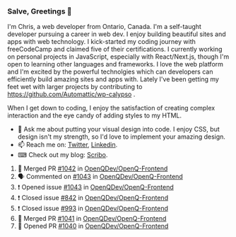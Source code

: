 ### Salve, Greetings 👋

I'm Chris, a web developer from Ontario, Canada. I'm a self-taught developer pursuing a career in web dev. I enjoy building beautiful sites and apps with web technology.
I kick-started my coding journey with freeCodeCamp and claimed five of their certifications.  I currently working on personal projects in JavaScript, especially with React/Next.js, though I'm open to learning other languages and frameworks. I love the web platform and I'm excited by the powerful technolgies which can developers can efficiently build amazing sites and apps with. Lately I've been getting my feet wet with larger projects by contributing to https://github.com/Automattic/wp-calypso .

When I get down to coding, I enjoy the satisfaction of creating complex interaction and the eye candy of adding styles to my HTML. 

- 💬 Ask me about putting your visual design into code. I enjoy CSS, but design isn't my strength, so I'd love to implement your amazing design.
- 📫 Reach me on: [Twitter](https://twitter.com/Christo28120856), [Linkedin](https://www.linkedin.com/in/christopher-stevers-07b9a5204/).
- ⌨ Check out my blog: [Scribo](https://christopherstevers.cf).
<!--
**Christopher-Stevers/Christopher-Stevers** is a ✨ _special_ ✨ repository because its `README.md` (this file) appears on your GitHub profile.

Here are some ideas to get you started:

- 🔭 I’m currently working on ...
- 🌱 I’m currently learning ...
- 👯 I’m looking to collaborate on ...
- 🤔 I’m looking for help with ...
- 😄 Pronouns: ...
- ⚡ Fun fact: ...
-->

<!--START_SECTION:activity-->
1. 🎉 Merged PR [#1042](https://github.com/OpenQDev/OpenQ-Frontend/pull/1042) in [OpenQDev/OpenQ-Frontend](https://github.com/OpenQDev/OpenQ-Frontend)
2. 🗣 Commented on [#1043](https://github.com/OpenQDev/OpenQ-Frontend/issues/1043) in [OpenQDev/OpenQ-Frontend](https://github.com/OpenQDev/OpenQ-Frontend)
3. ❗️ Opened issue [#1043](https://github.com/OpenQDev/OpenQ-Frontend/issues/1043) in [OpenQDev/OpenQ-Frontend](https://github.com/OpenQDev/OpenQ-Frontend)
4. ❗️ Closed issue [#842](https://github.com/OpenQDev/OpenQ-Frontend/issues/842) in [OpenQDev/OpenQ-Frontend](https://github.com/OpenQDev/OpenQ-Frontend)
5. ❗️ Closed issue [#993](https://github.com/OpenQDev/OpenQ-Frontend/issues/993) in [OpenQDev/OpenQ-Frontend](https://github.com/OpenQDev/OpenQ-Frontend)
6. 🎉 Merged PR [#1041](https://github.com/OpenQDev/OpenQ-Frontend/pull/1041) in [OpenQDev/OpenQ-Frontend](https://github.com/OpenQDev/OpenQ-Frontend)
7. 💪 Opened PR [#1040](https://github.com/OpenQDev/OpenQ-Frontend/pull/1040) in [OpenQDev/OpenQ-Frontend](https://github.com/OpenQDev/OpenQ-Frontend)
<!--END_SECTION:activity-->
